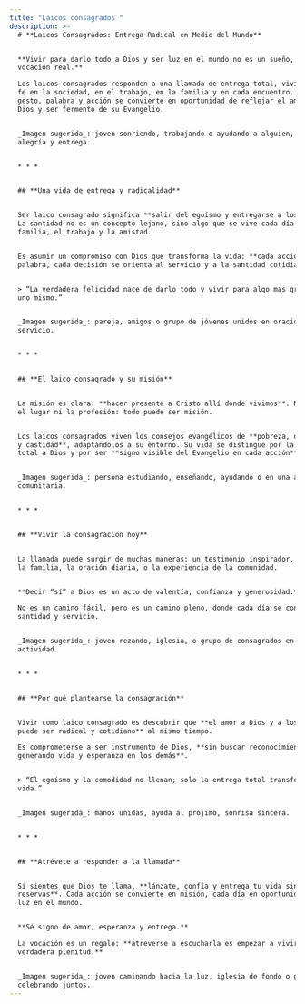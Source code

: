 ```yaml
---
title: "Laicos consagrados "
description: >-
  # **Laicos Consagrados: Entrega Radical en Medio del Mundo**


  **Vivir para darlo todo a Dios y ser luz en el mundo no es un sueño, es una
  vocación real.**  

  Los laicos consagrados responden a una llamada de entrega total, viviendo su
  fe en la sociedad, en el trabajo, en la familia y en cada encuentro. Cada
  gesto, palabra y acción se convierte en oportunidad de reflejar el amor de
  Dios y ser fermento de su Evangelio.


  _Imagen sugerida_: joven sonriendo, trabajando o ayudando a alguien, mostrando
  alegría y entrega.


  * * *


  ## **Una vida de entrega y radicalidad**


  Ser laico consagrado significa **salir del egoísmo y entregarse a los demás**.
  La santidad no es un concepto lejano, sino algo que se vive cada día en la
  familia, el trabajo y la amistad.


  Es asumir un compromiso con Dios que transforma la vida: **cada acción, cada
  palabra, cada decisión se orienta al servicio y a la santidad cotidiana**.


  > “La verdadera felicidad nace de darlo todo y vivir para algo más grande que
  uno mismo.”


  _Imagen sugerida_: pareja, amigos o grupo de jóvenes unidos en oración o
  servicio.


  * * *


  ## **El laico consagrado y su misión**


  La misión es clara: **hacer presente a Cristo allí donde vivimos**. No importa
  el lugar ni la profesión: todo puede ser misión.


  Los laicos consagrados viven los consejos evangélicos de **pobreza, obediencia
  y castidad**, adaptándolos a su entorno. Su vida se distingue por la entrega
  total a Dios y por ser **signo visible del Evangelio en cada acción**.


  _Imagen sugerida_: persona estudiando, enseñando, ayudando o en una actividad
  comunitaria.


  * * *


  ## **Vivir la consagración hoy**


  La llamada puede surgir de muchas maneras: un testimonio inspirador, la fe en
  la familia, la oración diaria, o la experiencia de la comunidad.


  **Decir “sí” a Dios es un acto de valentía, confianza y generosidad.**  

  No es un camino fácil, pero es un camino pleno, donde cada día se construye
  santidad y servicio.


  _Imagen sugerida_: joven rezando, iglesia, o grupo de consagrados en
  actividad.


  * * *


  ## **Por qué plantearse la consagración**


  Vivir como laico consagrado es descubrir que **el amor a Dios y a los demás
  puede ser radical y cotidiano** al mismo tiempo.  

  Es comprometerse a ser instrumento de Dios, **sin buscar reconocimiento, sino
  generando vida y esperanza en los demás**.


  > “El egoísmo y la comodidad no llenan; solo la entrega total transforma la
  vida.”


  _Imagen sugerida_: manos unidas, ayuda al prójimo, sonrisa sincera.


  * * *


  ## **Atrévete a responder a la llamada**


  Si sientes que Dios te llama, **lánzate, confía y entrega tu vida sin
  reservas**. Cada acción se convierte en misión, cada día en oportunidad de ser
  luz en el mundo.


  **Sé signo de amor, esperanza y entrega.**  

  La vocación es un regalo: **atreverse a escucharla es empezar a vivir la
  verdadera plenitud.**


  _Imagen sugerida_: joven caminando hacia la luz, iglesia de fondo o grupo
  celebrando juntos.
---
```

